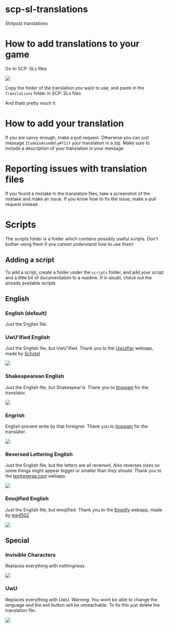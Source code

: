 # scp-sl-translations
Shitpost translations

# How to add translations to your game

Go to SCP: SLs files

![](https://i.imgur.com/32Nr2NL.png)

Copy the folder of the translation you want to use, and paste in the `Translations` folder in SCP: SLs files

And thats pretty much it

# How to add your translation

If you are savvy enough, make a pull request. Otherwise you can just message `ICodeInAssembly#7117` your translation in a zip. Make sure to include a description of your translation in your message

# Reporting issues with translation files

If you found a mistake in the translation files, take a screenshot of the mistake and make an issue. If you know how to fix the issue, make a pull request instead.

# Scripts

The scripts folder is a folder which contains possibly useful scripts. Don't bother using them if you cannot understand how to use them!

## Adding a script

To add a script, create a folder under the `scripts` folder, and add your script and a little bit of documentation to a readme. If in doubt, check out the already available scripts

## English

### English (default)

Just the English file.

### UwU'ified English

Just the English file, but UwU'ified. Thank you to the [UwUifier](https://uwuifier.com/) webapp, made by [Schotsl](https://github.com/Schotsl)

![](https://i.imgur.com/y6YekH6.jpg)

### Shakespearean English

Just the English file, but Shakespear'd. Thank you to [lingojam](https://lingojam.com/) for the translator.

![](https://i.imgur.com/18KFgbs.jpg)

### Engrish

English prevent write by that foreigner. Thank you to [lingojam](https://lingojam.com/) for the translator.

![](https://i.imgur.com/SOPv5Q9.jpg)

### Reversed Lettering English

Just the English file, but the letters are all reversed. Also reverses sizes so some things might appear bigger or smaller than they should. Thank you to the [textreverse.com](https://www.textreverse.com/) webapp.

![](https://i.imgur.com/NdJGV8Z.jpg)

### Emojified English

Just the English file, but emojified. Thank you to the [Emojify](https://madelinemiller.dev/apps/emojify/) webapp, made by [me4502](https://madelinemiller.dev/)

![](https://i.imgur.com/hCEktGR.jpg)

## Special

### Invisible Characters

Replaces everything with nothingness

![](https://i.imgur.com/Ntf3Tbf.jpg)

### UwU

Replaces everything with UwU. Warning: You wont be able to change the language and the exit button will be unreachable. To fix this just delete the translation file.

![](https://i.imgur.com/CCsLbg0.jpg)